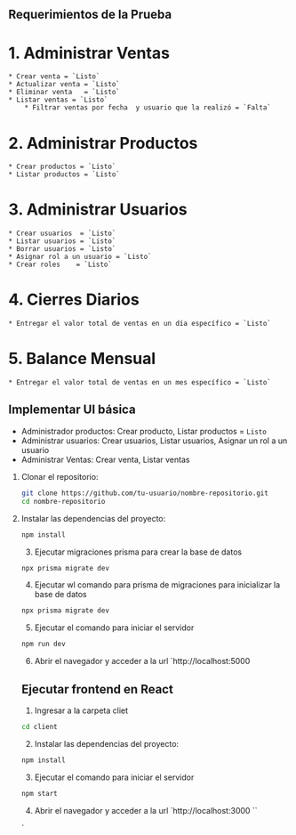 ## Requerimientos de la Prueba

# 1. Administrar Ventas

    * Crear venta = `Listo`
    * Actualizar venta = `Listo`
    * Eliminar venta   = `Listo`
    * Listar ventas = `Listo`
        * Filtrar ventas por fecha  y usuario que la realizó = `Falta`
 
 # 2. Administrar Productos

    * Crear productos = `Listo`
    * Listar productos = `Listo`


 # 3. Administrar Usuarios

    * Crear usuarios  = `Listo`
    * Listar usuarios = `Listo`
    * Borrar usuarios = `Listo`
    * Asignar rol a un usuario = `Listo`
    * Crear roles    = `Listo`
 
 # 4. Cierres Diarios

    * Entregar el valor total de ventas en un día específico = `Listo`

# 5. Balance Mensual

    * Entregar el valor total de ventas en un mes específico = `Listo`



## Implementar UI básica

 * Administrador productos: Crear producto, Listar productos = `Listo`
 * Administrar usuarios:  Crear usuarios, Listar usuarios, Asignar un rol a un usuario
 * Administrar Ventas: Crear venta, Listar ventas



1. Clonar el repositorio:

   ```bash
   git clone https://github.com/tu-usuario/nombre-repositorio.git
   cd nombre-repositorio
   ```
2. Instalar las dependencias del proyecto:

   ```bash
   npm install
   ```

   3. Ejecutar migraciones prisma para crear la base de datos
    ```bash
    npx prisma migrate dev
    ```
    4. Ejecutar wl comando para prisma de migraciones para inicializar la base de datos
    ```bash
    npx prisma migrate dev
    ```
    5. Ejecutar el comando para iniciar el servidor
    ```bash
    npm run dev
    ```
    6. Abrir el navegador y acceder a la url `http://localhost:5000


    ## Ejecutar frontend en React

    1. Ingresar a la carpeta cliet
    ```bash
    cd client
    ```
    2. Instalar las dependencias del proyecto:
    ```bash
    npm install
    ```
    3. Ejecutar el comando para iniciar el servidor
    ```bash
    npm start
    ```
    4. Abrir el navegador y acceder a la url `http://localhost:3000
    ``
    

    
    
    `
    
   

   